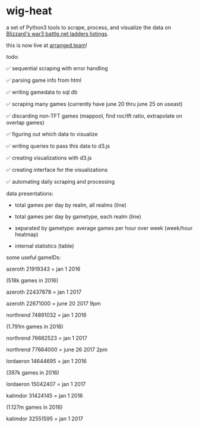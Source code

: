 # wig-heat
a set of Python3 tools to scrape, process, and visualize the data on [Blizzard's war3 battle.net ladders listings](http://classic.battle.net/war3/ladder/w3xp-ladders.aspx?Gateway=Northrend).

this is now live at [arranged.team](https://arranged.team/)!

todo:

✅ sequential scraping with error handling

✅ parsing game info from html

✅ writing gamedata to sql db

✅ scraping many games (currently have june 20 thru june 25 on useast)

✅ discarding non-TFT games (mappool, find roc/tft ratio, extrapolate on overlap games)

✅ figuring out which data to visualize

✅ writing queries to pass this data to d3.js

✅ creating visualizations with d3.js

✅ creating interface for the visualizations

✅ automating daily scraping and processing


data presentations:

* total games per day by realm, all realms (line)

* total games per day by gametype, each realm (line)

* separated by gametype: average games per hour over week (week/hour heatmap)

* internal statistics (table)


some useful gameIDs:

azeroth 21919343 = jan 1 2016

(518k games in 2016)

azeroth 22437878 = jan 1 2017

azeroth 22671000 = june 20 2017 9pm


northrend 74891032 = jan 1 2016

(1.791m games in 2016)

northrend 76682523 = jan 1 2017

northrend 77664000 = june 26 2017 2pm


lordaeron 14644695 = jan 1 2016

(397k games in 2016)

lordaeron 15042407 = jan 1 2017


kalimdor 31424145 = jan 1 2016

(1.127m games in 2016)

kalimdor 32551595 = jan 1 2017